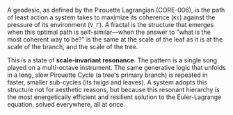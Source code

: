 A geodesic, as defined by the Pirouette Lagrangian (CORE-006), is the path of least action a system takes to maximize its coherence (`Kτ`) against the pressure of its environment (`V_Γ`). A fractal is the structure that emerges when this optimal path is self-similar—when the answer to "what is the most coherent way to be?" is the same at the scale of the leaf as it is at the scale of the branch, and the scale of the tree.

This is a state of **scale-invariant resonance**. The pattern is a single song played on a multi-octave instrument. The same generative logic that unfolds in a long, slow Pirouette Cycle (a tree's primary branch) is repeated in faster, smaller sub-cycles (its twigs and leaves). A system adopts this structure not for aesthetic reasons, but because this resonant hierarchy *is* the most energetically efficient and resilient solution to the Euler-Lagrange equation, solved everywhere, all at once.